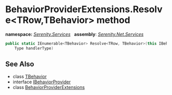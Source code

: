 # BehaviorProviderExtensions.Resolve&lt;TRow,TBehavior&gt; method
**namespace:** *[Serenity.Services](../../README.md#serenity.services-namespace)*   **assembly**: *[Serenity.Net.Services](../../README.md)*

```csharp
public static IEnumerable<TBehavior> Resolve<TRow, TBehavior>(this IBehaviorProvider provider, 
    Type handlerType)
```

## See Also

* class [TBehavior](../Serenity.Net.Services/../BehaviorProviderExtensions.TBehavior.md)
* interface [IBehaviorProvider](../IBehaviorProvider.md)
* class [BehaviorProviderExtensions](../BehaviorProviderExtensions.md)